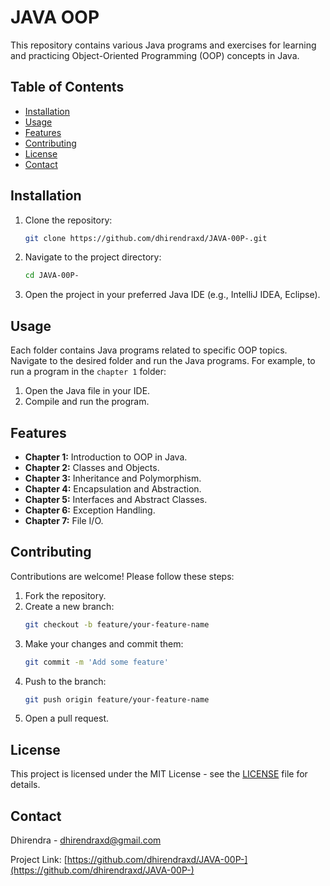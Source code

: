 # JAVA OOP 

This repository contains various Java programs and exercises for learning and practicing Object-Oriented Programming (OOP) concepts in Java.

## Table of Contents

- [Installation](#installation)
- [Usage](#usage)
- [Features](#features)
- [Contributing](#contributing)
- [License](#license)
- [Contact](#contact)

## Installation

1. Clone the repository:
    ```bash
    git clone https://github.com/dhirendraxd/JAVA-00P-.git
    ```
2. Navigate to the project directory:
    ```bash
    cd JAVA-00P-
    ```
3. Open the project in your preferred Java IDE (e.g., IntelliJ IDEA, Eclipse).

## Usage

Each folder contains Java programs related to specific OOP topics. Navigate to the desired folder and run the Java programs. For example, to run a program in the `chapter 1` folder:

1. Open the Java file in your IDE.
2. Compile and run the program.

## Features

- **Chapter 1:** Introduction to OOP in Java.
- **Chapter 2:** Classes and Objects.
- **Chapter 3:** Inheritance and Polymorphism.
- **Chapter 4:** Encapsulation and Abstraction.
- **Chapter 5:** Interfaces and Abstract Classes.
- **Chapter 6:** Exception Handling.
- **Chapter 7:** File I/O.

## Contributing

Contributions are welcome! Please follow these steps:

1. Fork the repository.
2. Create a new branch:
    ```bash
    git checkout -b feature/your-feature-name
    ```
3. Make your changes and commit them:
    ```bash
    git commit -m 'Add some feature'
    ```
4. Push to the branch:
    ```bash
    git push origin feature/your-feature-name
    ```
5. Open a pull request.

## License

This project is licensed under the MIT License - see the [LICENSE](LICENSE) file for details.

## Contact

Dhirendra - [dhirendraxd@gmail.com](mailto:dhirendraxd@gmail.com)

Project Link: [https://github.com/dhirendraxd/JAVA-00P-](https://github.com/dhirendraxd/JAVA-00P-)
